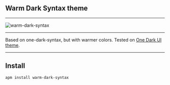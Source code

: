 ## Warm Dark Syntax theme

---

![warm-dark-syntax](http://i.imgur.com/67xfzT8.png)

---

Based on one-dark-syntax, but with warmer colors.
Tested on [ One Dark UI theme](https://atom.io/themes/one-dark-ui).

---

## Install

```
apm install warm-dark-syntax
```

